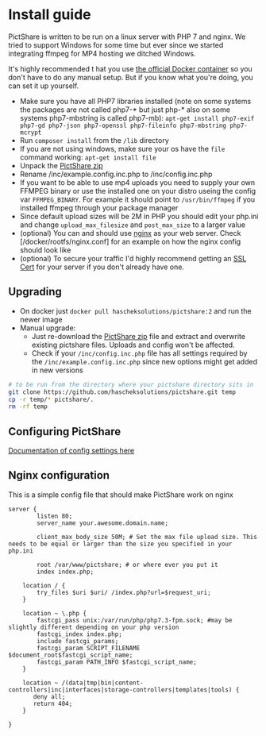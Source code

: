 # Install guide

PictShare is written to be run on a linux server with PHP 7 and nginx. We tried to support Windows for some time but ever since we started integrating ffmpeg for MP4 hosting we ditched Windows.

 It's highly recommended t hat you use [the official Docker container](https://github.com/HaschekSolutions/pictshare/pkgs/container/pictshare) so you don't have to do any manual setup. But if you know what you're doing, you can set it up yourself.

- Make sure you have all PHP7 libraries installed (note on some systems the packages are not called php7-* but just php-* also on some systems php7-mbstring is called php7-mb): ```apt-get install php7-exif php7-gd php7-json php7-openssl php7-fileinfo php7-mbstring php7-mcrypt```
- Run `composer install` from the `/lib` directory
- If you are not using windows, make sure your os have the ```file``` command working: ```apt-get install file```
- Unpack the [PictShare zip](https://github.com/hascheksolutions/pictshare/archive/master.zip)
- Rename /inc/example.config.inc.php to /inc/config.inc.php
- If you want to be able to use mp4 uploads you need to supply your own FFMPEG binary or use the installed one on your distro useing the config var ```FFMPEG_BINARY```. For example it should point to `/usr/bin/ffmpeg` if you installed ffmpeg through your package manager
- Since default upload sizes will be 2M in PHP you should edit your php.ini and change ```upload_max_filesize``` and ```post_max_size``` to a larger value
- (optional) You can and should use [nginx](https://www.nginx.com/) as your web server. Check [/docker/rootfs/nginx.conf] for an example on how the nginx config should look like
- (optional) To secure your traffic I'd highly recommend getting an [SSL Cert](https://letsencrypt.org/) for your server if you don't already have one.


## Upgrading
- On docker just `docker pull hascheksolutions/pictshare:2` and run the newer image
- Manual upgrade:
    - Just re-download the [PictShare zip](https://github.com/hascheksolutions/pictshare/archive/master.zip) file and extract and overwrite existing pictshare files. Uploads and config won't be affected.
    - Check if your ```/inc/config.inc.php``` file has all settings required by the ```/inc/example.config.inc.php``` since new options might get added in new versions


```bash
# to be run from the directory where your pictshare directory sits in
git clone https://github.com/hascheksolutions/pictshare.git temp
cp -r temp/* pictshare/.
rm -rf temp
```

## Configuring PictShare
[Documentation of config settings here](/rtfm/CONFIG.md)

## Nginx configuration
This is a simple config file that should make PictShare work on nginx


```
server {
        listen 80;
        server_name your.awesome.domain.name;

        client_max_body_size 50M; # Set the max file upload size. This needs to be equal or larger than the size you specified in your php.ini

        root /var/www/pictshare; # or where ever you put it
        index index.php;

    location / {
        try_files $uri $uri/ /index.php?url=$request_uri;
    }

    location ~ \.php {
        fastcgi_pass unix:/var/run/php/php7.3-fpm.sock; #may be slightly different depending on your php version
        fastcgi_index index.php;
        include fastcgi_params;
        fastcgi_param SCRIPT_FILENAME $document_root$fastcgi_script_name;
        fastcgi_param PATH_INFO $fastcgi_script_name;
    }

    location ~ /(data|tmp|bin|content-controllers|inc|interfaces|storage-controllers|templates|tools) {
       deny all;
       return 404;
    }

}
```
